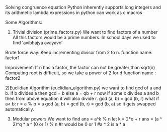 Solving congruence equation
Python inherently supports long integers and its arithmetic
lambda expressions in python can work as c macros

Some Algorithms:

1) Trivial division (prime_factors.py)
We want to find factors of a number
All this factors would be a prime numbers.
In school days we used to find 'avibhajya avayavo'

Brute force way:
Keep incrementing divisor from 2 to n.
function name: factor1

Improvement:
If n has a factor, the factor can not be greater than sqrt(n)
Computing root is difficult, so we take a power of 2 for d
function name : factor2


2)Euclidian Algorithm (euclidian_algorithm.py)
we want to find gcd of a and b.
if b divides a then gcd = b
else
  a = qb + r
  now if some x divides a and b then from above equation it will also divide r.
  gcd (a, b) = gcd (b, r)
what if a< b:
  r = a % b = a
  gcd (a, b) = gcd (b, r) = gcd (b, a) so it gets swapped automatically.



3) Modular powers
We want to find ans = a^k % n
let k = 2*q + r
ans = (a ^ 2)^q * a ^ (0 or 1) % n
#r would be 0 or 1
#a ^ 2 is a * a
